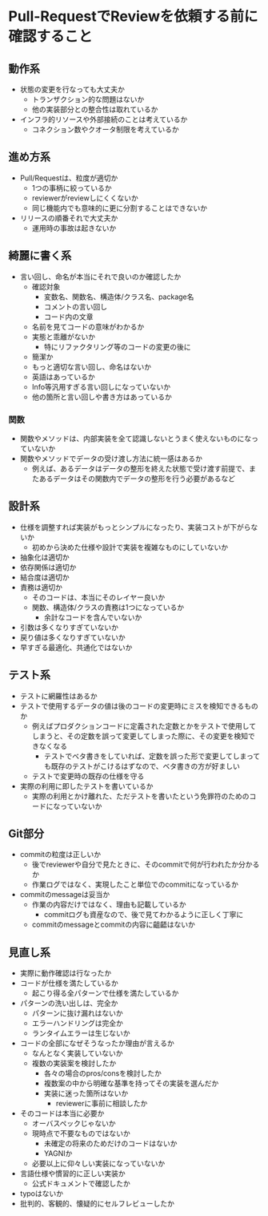 # Pull-RequestでReviewを依頼する前に確認すること

## 動作系

- 状態の変更を行なっても大丈夫か
    - トランザクション的な問題はないか
    - 他の実装部分との整合性は取れているか
- インフラ的リソースや外部接続のことは考えているか
    - コネクション数やクオータ制限を考えているか

## 進め方系

- Pull/Requestは、粒度が適切か
    - 1つの事柄に絞っているか
    - reviewerがreviewしにくくないか
    - 同じ機能内でも意味的に更に分割することはできないか
- リリースの順番それで大丈夫か
    - 運用時の事故は起きないか

## 綺麗に書く系

- 言い回し、命名が本当にそれで良いのか確認したか
    - 確認対象
        - 変数名、関数名、構造体/クラス名、package名
        - コメントの言い回し
        - コード内の文章
    - 名前を見てコードの意味がわかるか
    - 実態と乖離がないか
        - 特にリファクタリング等のコードの変更の後に
    - 簡潔か
    - もっと適切な言い回し、命名はないか
    - 英語はあっているか
    - Info等汎用すぎる言い回しになっていないか
    - 他の箇所と言い回しや書き方はあっているか
    
### 関数

- 関数やメソッドは、内部実装を全て認識しないとうまく使えないものになっていないか
- 関数やメソッドでデータの受け渡し方法に統一感はあるか
    - 例えば、あるデータはデータの整形を終えた状態で受け渡す前提で、またあるデータはその関数内でデータの整形を行う必要があるなど


## 設計系
- 仕様を調整すれば実装がもっとシンプルになったり、実装コストが下がらないか
    - 初めから決めた仕様や設計で実装を複雑なものにしていないか
- 抽象化は適切か
- 依存関係は適切か
- 結合度は適切か
- 責務は適切か
    - そのコードは、本当にそのレイヤー良いか
    - 関数、構造体/クラスの責務は1つになっているか
        - 余計なコードを含んでいないか
- 引数は多くなりすぎていないか
- 戻り値は多くなりすぎていないか
- 早すぎる最適化、共通化ではないか

## テスト系

- テストに網羅性はあるか
- テストで使用するデータの値は後のコードの変更時にミスを検知できるものか
    - 例えばプロダクションコードに定義された定数とかをテストで使用してしまうと、その定数を誤って変更してしまった際に、その変更を検知できなくなる
        - テストでベタ書きをしていれば、定数を誤った形で変更してしまっても既存のテストがこけるはずなので、ベタ書きの方が好ましい
    - テストで変更時の既存の仕様を守る
- 実際の利用に即したテストを書いているか
    - 実際の利用とかけ離れた、ただテストを書いたという免罪符のためのコードになっていないか
    
## Git部分
- commitの粒度は正しいか
    - 後でreviewerや自分で見たときに、そのcommitで何が行われたか分かるか
    - 作業ログではなく、実現したこと単位でのcommitになっているか
- commitのmessageは妥当か
    - 作業の内容だけではなく、理由も記載しているか
        - commitログも資産なので、後で見てわかるように正しく丁寧に
    - commitのmessageとcommitの内容に齟齬はないか

## 見直し系

- 実際に動作確認は行なったか
- コードが仕様を満たしているか
    - 起こり得る全パターンで仕様を満たしているか
- パターンの洗い出しは、完全か
    - パターンに抜け漏れはないか
    - エラーハンドリングは完全か
    - ランタイムエラーは生じないか
- コードの全部になぜそうなったか理由が言えるか
    - なんとなく実装していないか
    - 複数の実装案を検討したか
        - 各々の場合のpros/consを検討したか
        - 複数案の中から明確な基準を持ってその実装を選んだか
        - 実装に迷った箇所はないか
            - reviewerに事前に相談したか
- そのコードは本当に必要か
    - オーバスペックじゃないか
    - 現時点で不要なものではないか
        - 未確定の将来のためだけのコードはないか
        - YAGNIか
    - 必要以上に仰々しい実装になっていないか
- 言語仕様や慣習的に正しい実装か
    - 公式ドキュメントで確認したか
- typoはないか
- 批判的、客観的、懐疑的にセルフレビューしたか

    
